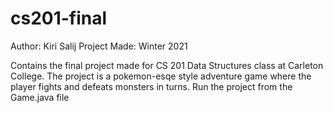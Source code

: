# cs201-final
Author: Kiri Salij
Project Made: Winter 2021

Contains the final project made for CS 201 Data Structures class at Carleton College. 
The project is a pokemon-esqe style adventure game where the player fights and defeats monsters in turns. 
Run the project from the Game.java file
